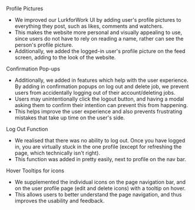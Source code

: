 
Profile Pictures
- We improved our LurkforWork UI by adding user's profile pictures to everything they post, such as likes, comments and watchers. 
- This makes the website more personal and visually appealing to use, since users do not have to rely on reading a name, rather can see the person's profile picture. 
- Additionally, we added the logged-in user's profile picture on the feed screen, adding to the look of the website.

Confirmation Pop-ups
- Additionally, we added in features which help with the user experience. By adding in confirmation popups on log out and delete job, we prevent users from accidentally logging out of their account/deleting jobs. 
- Users may unintentionally click the logout button, and having a modal asking them to confirm their intention can prevent this from happening. 
- This helps improve the user experience and also prevents frustrating mistakes that take up time on the user's side.

Log Out Function
- We realised that there was no ability to log out. Once you have logged in, you are virtually stuck in the one profile (except for refreshing the page, which technically isn't right). 
- This function was added in pretty easily, next to profile on the nav bar.

Hover Tooltips for icons 
- We supplemented the individual icons on the page navigation bar, and on the user profile page (edit and delete icons) with a tooltip on hover.
- This allows users to better understand the page navigation, and thus improves the usability and feedback.